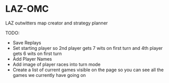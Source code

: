 # LAZ-OMC

LAZ outwitters map creator and strategy planner

TODO:

- Save Replays
- Set starting player so 2nd player gets 7 wits on first turn and 4th player gets 6 wits on first turn
- Add Player Names
- Add image of player races into turn mode
- Create a list of current games visible on the page so you can see all the games we currently have going on
